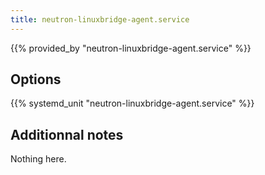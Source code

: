 ```yaml
---
title: neutron-linuxbridge-agent.service
---
```


{{% provided_by "neutron-linuxbridge-agent.service" %}}

## Options

{{% systemd_unit "neutron-linuxbridge-agent.service" %}}

## Additionnal notes

Nothing here.